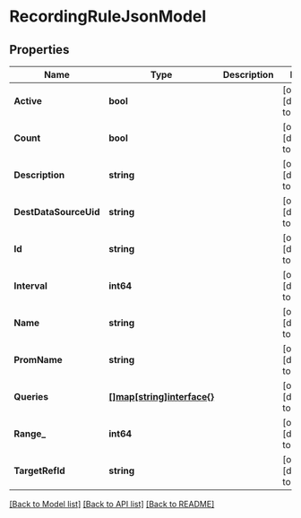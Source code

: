 # RecordingRuleJsonModel

## Properties
Name | Type | Description | Notes
------------ | ------------- | ------------- | -------------
**Active** | **bool** |  | [optional] [default to null]
**Count** | **bool** |  | [optional] [default to null]
**Description** | **string** |  | [optional] [default to null]
**DestDataSourceUid** | **string** |  | [optional] [default to null]
**Id** | **string** |  | [optional] [default to null]
**Interval** | **int64** |  | [optional] [default to null]
**Name** | **string** |  | [optional] [default to null]
**PromName** | **string** |  | [optional] [default to null]
**Queries** | [**[]map[string]interface{}**](map.md) |  | [optional] [default to null]
**Range_** | **int64** |  | [optional] [default to null]
**TargetRefId** | **string** |  | [optional] [default to null]

[[Back to Model list]](../README.md#documentation-for-models) [[Back to API list]](../README.md#documentation-for-api-endpoints) [[Back to README]](../README.md)


